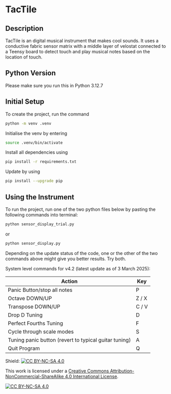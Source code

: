 # TacTile

## Description
TacTile is an digital musical instrument that makes cool sounds. It uses a conductive fabric sensor matrix with a middle layer of velostat connected to a Teensy board to detect touch and play musical notes based on the location of touch.

## Python Version
Please make sure you run this in Python 3.12.7

## Initial Setup
To create the project, run the command 
```bash
python -m venv .venv
```

Initialise the venv by entering
```bash
source .venv/bin/activate
```

Install all dependencies using
```bash
pip install -r requirements.txt
```

Update by using
```bash
pip install --upgrade pip
```

## Using the Instrument
To run the project, run one of the two python files below by pasting the following commands into terminal:
```bash
python sensor_display_trial.py
```
or
```bash
python sensor_display.py
```
Depending on the update status of the code, one or the other of the two commands above might give you better results. Try both.

System level commands for v4.2 (latest update as of 3 March 2025):

| Action                      | Key   |
| --------------------------- | ----- |
| Panic Button/stop all notes | P     |
| Octave DOWN/UP              | Z / X |
| Transpose DOWN/UP           | C / V |
| Drop D Tuning               | D     |
| Perfect Fourths Tuning      | F     |
| Cycle through scale modes   | S     |
| Tuning panic button (revert to typical guitar tuning)                       | A     |
| Quit Program                | Q     |


Shield: [![CC BY-NC-SA 4.0][cc-by-nc-sa-shield]][cc-by-nc-sa]

This work is licensed under a
[Creative Commons Attribution-NonCommercial-ShareAlike 4.0 International License][cc-by-nc-sa].

[![CC BY-NC-SA 4.0][cc-by-nc-sa-image]][cc-by-nc-sa]

[cc-by-nc-sa]: http://creativecommons.org/licenses/by-nc-sa/4.0/
[cc-by-nc-sa-image]: https://licensebuttons.net/l/by-nc-sa/4.0/88x31.png
[cc-by-nc-sa-shield]: https://img.shields.io/badge/License-CC%20BY--NC--SA%204.0-lightgrey.svg